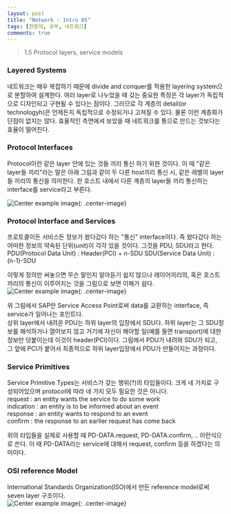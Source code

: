 ```yaml
---
layout: post
title: "Network : Intro 05"
tags: [한동대, 공부, 네트워크]
comments: true
---
```


> 1.5 Protocol layers, service models  

### Layered Systems  
네트워크는 매우 복잡하기 때문에 divide and conquer를 적용한 layering system으로 분할하여 설계한다. 여러 layer로 나누었을 때 갖는 중요한 특징은 각 layer가 독립적으로 디자인되고 구현될 수 있다는 점이다. 그러므로 각 계층의 detail(or technologyh)은 언제든지 독립적으로 수정되거나 고쳐질 수 있다. 물론 이런 계층화가 단점이 없지는 않다. 효율적인 측면에셔 보았을 때 네트워크를 통으로 만드는 것보다는 효율이 떨어진다.  

### Protocol Interfaces  
Protocol이란 같은 layer 안에 있는 것들 끼리 통신 하기 위한 것이다. 이 때 "같은 layer들 끼리"라는 말은 아래 그림과 같이 두 다른 host끼리 통신 시, 같은 레벨의 layer들 끼리의 통신을 의미한다. 한 호스트 내에서 다른 계층의 layer들 끼리 통신하는 interface를 service라고 부른다.  

![Center example image](https://user-images.githubusercontent.com/35067611/64670535-70924200-d4a0-11e9-859b-ccac2e29c5d3.png "Center"){: .center-image}  

### Protocol Interface and Services  
프로토콜이든 서비스든 정보가 왔다갔다 하는 "통신" interface이다. 즉 왔다갔다 하는 어떠한 정보의 약속된 단위(unit)이 각각 있을 것이다. 그것을 PDU, SDU라고 한다.  
PDU(Protocol Data Unit) : Header(PCI) + n-SDU
SDU(Service Data Unit) : (n-1)-SDU  

이렇게 정의만 써놓으면 무슨 말인지 알아듣기 쉽지 않으나 레이어끼리의, 혹은 호스트끼리의 통신이 이루어지는 것을 그림으로 보면 이해가 쉽다.  
![Center example image](https://user-images.githubusercontent.com/35067611/64670684-e696a900-d4a0-11e9-99a1-ec131b6a8bf0.png "Center"){: .center-image}  

위 그림에서 SAP란 Service Access Point로써 data를 교환하는 interface, 즉 service가 일어나는 포인트다.  
상위 layer에서 내려온 PDU는 하위 layer의 입장에서 SDU다. 하위 layer는 그 SDU정보를 해석하거나 열어보지 않고 거기에 자신이 해야할 일(예를 들면 transport)에 대한 정보만 덧붙이는데 이것이 header(PCI)이다. 그림에서 PDU가 내려와 SDU가 되고, 그 앞에 PCI가 붙어서 최종적으로 하위 layer입장에서 PDU가 만들어지는 과정이다.  

### Service Primitives  
Service Primitive Types는 서비스가 갖는 행위(?)의 타입들이다. 크게 네 가지로 구성되어있으며 protocol에 따라 네 가지 모두 필요한 것은 아니다.  
request : an entity wants the service to do some work  
indication : an entity is to be informed about an event  
response : an entity wants to respond to an event  
confirm : the response to an earlier request has come back  

위의 타입들을 실제로 사용할 때 PD-DATA.request, PD-DATA.confirm, .. 이런식으로 쓴다. 이 때 PD-DATA라는 service에 대해서 request, confirm 등을 하겠다는 의미이다.  

### OSI reference Model  
International Standards Organization(ISO)에서 만든 reference model로써 seven layer 구조이다.  
![Center example image](https://user-images.githubusercontent.com/35067611/64670975-ecd95500-d4a1-11e9-888c-0141383fbbab.png "Center"){: .center-image}  
